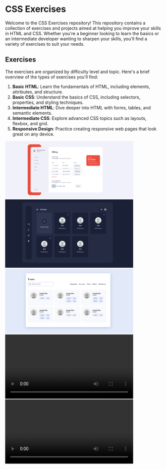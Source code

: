 # CSS Exercises

Welcome to the CSS Exercises repository! This repository contains a collection of exercises and projects aimed at helping you improve your skills in HTML and CSS. Whether you're a beginner looking to learn the basics or an intermediate developer wanting to sharpen your skills, you'll find a variety of exercises to suit your needs.

## Exercises

The exercises are organized by difficulty level and topic. Here's a brief overview of the types of exercises you'll find:

1. **Basic HTML**: Learn the fundamentals of HTML, including elements, attributes, and structure.
2. **Basic CSS**: Understand the basics of CSS, including selectors, properties, and styling techniques.
3. **Intermediate HTML**: Dive deeper into HTML with forms, tables, and semantic elements.
4. **Intermediate CSS**: Explore advanced CSS topics such as layouts, flexbox, and grid.
5. **Responsive Design**: Practice creating responsive web pages that look great on any device.


<img src='inc/billing.png' width='413'>
<img src='inc/profile.png' width='413'>
<img src='inc/users.png' width='413'>
<video src="inc/flipcard.mp4" width='413' ></video>
<video src="inc/login.mp4" width='413' ></video>

